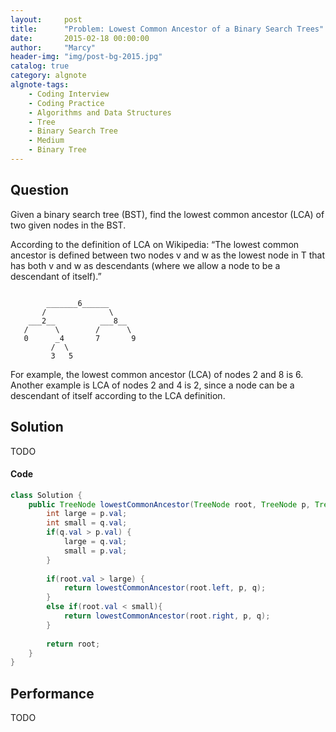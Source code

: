 ```yaml
---
layout:     post
title:      "Problem: Lowest Common Ancestor of a Binary Search Trees"
date:       2015-02-18 00:00:00
author:     "Marcy"
header-img: "img/post-bg-2015.jpg"
catalog: true
category: algnote
algnote-tags:
    - Coding Interview
    - Coding Practice
    - Algorithms and Data Structures
    - Tree
    - Binary Search Tree
    - Medium
    - Binary Tree
---
```


## Question

Given a binary search tree (BST), find the lowest common ancestor (LCA) of two given nodes in the BST.

According to the definition of LCA on Wikipedia: “The lowest common ancestor is defined between two nodes v and w as the lowest node in T that has both v and w as descendants (where we allow a node to be a descendant of itself).”

```

        _______6______
       /              \
    ___2__          ___8__
   /      \        /      \
   0      _4       7       9
         /  \
         3   5
```

For example, the lowest common ancestor (LCA) of nodes 2 and 8 is 6. Another example is LCA of nodes 2 and 4 is 2, since a node can be a descendant of itself according to the LCA definition.

## Solution

TODO

#### Code

```java
class Solution {
    public TreeNode lowestCommonAncestor(TreeNode root, TreeNode p, TreeNode q) {
        int large = p.val;
        int small = q.val;
        if(q.val > p.val) {
            large = q.val;
            small = p.val;
        }
        
        if(root.val > large) {
            return lowestCommonAncestor(root.left, p, q);
        }
        else if(root.val < small){
            return lowestCommonAncestor(root.right, p, q);
        }
        
        return root;
    }
}
```

## Performance
TODO
